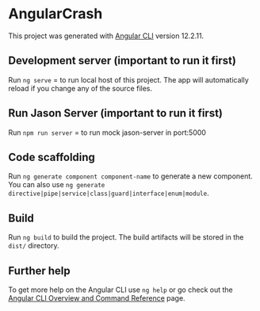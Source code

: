 # AngularCrash

This project was generated with [Angular CLI](https://github.com/angular/angular-cli) version 12.2.11.

## Development server (important to run it first)

Run `ng serve` = to run local host of this project. The app will automatically reload if you change any of the source files.

## Run Jason Server (important to run it first)

Run `npm run server` = to run mock jason-server in port:5000

## Code scaffolding

Run `ng generate component component-name` to generate a new component. You can also use `ng generate directive|pipe|service|class|guard|interface|enum|module`.

## Build

Run `ng build` to build the project. The build artifacts will be stored in the `dist/` directory.

## Further help

To get more help on the Angular CLI use `ng help` or go check out the [Angular CLI Overview and Command Reference](https://angular.io/cli) page.
